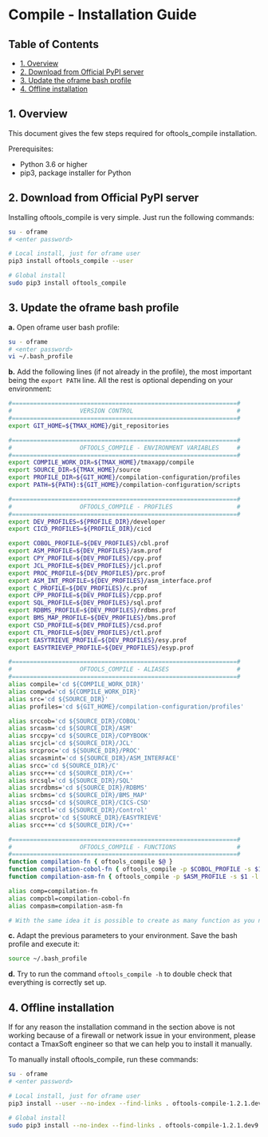 # Compile - Installation Guide <!-- omit in toc -->

## Table of Contents <!-- omit in toc -->

* [1. Overview](#1-overview)
* [2. Download from Official PyPI server](#2-download-from-official-pypi-server)
* [3. Update the oframe bash profile](#3-update-the-oframe-bash-profile)
* [4. Offline installation](#4-offline-installation)

## 1. Overview

This document gives the few steps required for oftools_compile installation. 

Prerequisites:
- Python 3.6 or higher
- pip3, package installer for Python

## 2. Download from Official PyPI server

Installing oftools_compile is very simple. Just run the following commands:
```bash
su - oframe
# <enter password>

# Local install, just for oframe user
pip3 install oftools_compile --user

# Global install
sudo pip3 install oftools_compile
```

## 3. Update the oframe bash profile

**a.** Open oframe user bash profile:
```bash
su - oframe
# <enter password>
vi ~/.bash_profile
```

**b.** Add the following lines  (if not already in the profile), the most important being the `export PATH` line. All the rest is optional depending on your environment:

```bash
#===============================================================#
#                   VERSION CONTROL                             #
#===============================================================#
export GIT_HOME=${TMAX_HOME}/git_repositories

#===============================================================#
#                   OFTOOLS_COMPILE - ENVIRONMENT VARIABLES     #
#===============================================================#
export COMPILE_WORK_DIR=${TMAX_HOME}/tmaxapp/compile
export SOURCE_DIR=${TMAX_HOME}/source
export PROFILE_DIR=${GIT_HOME}/compilation-configuration/profiles
export PATH=${PATH}:${GIT_HOME}/compilation-configuration/scripts

#===============================================================#
#                   OFTOOLS_COMPILE - PROFILES                  #
#===============================================================#
export DEV_PROFILES=${PROFILE_DIR}/developer
export CICD_PROFILES=${PROFILE_DIR}/cicd

export COBOL_PROFILE=${DEV_PROFILES}/cbl.prof
export ASM_PROFILE=${DEV_PROFILES}/asm.prof
export CPY_PROFILE=${DEV_PROFILES}/cpy.prof
export JCL_PROFILE=${DEV_PROFILES}/jcl.prof
export PROC_PROFILE=${DEV_PROFILES}/prc.prof
export ASM_INT_PROFILE=${DEV_PROFILES}/asm_interface.prof
export C_PROFILE=${DEV_PROFILES}/c.prof
export CPP_PROFILE=${DEV_PROFILES}/cpp.prof
export SQL_PROFILE=${DEV_PROFILES}/sql.prof
export RDBMS_PROFILE=${DEV_PROFILES}/rdbms.prof
export BMS_MAP_PROFILE=${DEV_PROFILES}/bms.prof
export CSD_PROFILE=${DEV_PROFILES}/csd.prof
export CTL_PROFILE=${DEV_PROFILES}/ctl.prof
export EASYTRIEVE_PROFILE=${DEV_PROFILES}/esy.prof
export EASYTRIEVEP_PROFILE=${DEV_PROFILES}/esyp.prof

#===============================================================#
#                   OFTOOLS_COMPILE - ALIASES                   #
#===============================================================#
alias compile='cd ${COMPILE_WORK_DIR}'
alias compwd='cd ${COMPILE_WORK_DIR}'
alias src='cd ${SOURCE_DIR}'
alias profiles='cd ${GIT_HOME}/compilation-configuration/profiles'

alias srccob='cd ${SOURCE_DIR}/COBOL'
alias srcasm='cd ${SOURCE_DIR}/ASM'
alias srccpy='cd ${SOURCE_DIR}/COPYBOOK'
alias srcjcl='cd ${SOURCE_DIR}/JCL'
alias srcproc='cd ${SOURCE_DIR}/PROC'
alias srcasmint='cd ${SOURCE_DIR}/ASM_INTERFACE'
alias srcc='cd ${SOURCE_DIR}/C'
alias srcc++='cd ${SOURCE_DIR}/C++'
alias srcsql='cd ${SOURCE_DIR}/SQL'
alias srcrdbms='cd ${SOURCE_DIR}/RDBMS'
alias srcbms='cd ${SOURCE_DIR}/BMS_MAP'
alias srccsd='cd ${SOURCE_DIR}/CICS-CSD'
alias srcctl='cd ${SOURCE_DIR}/Control'
alias srcprot='cd ${SOURCE_DIR}/EASYTRIEVE'
alias srcc++='cd ${SOURCE_DIR}/C++'

#===============================================================#
#                   OFTOOLS_COMPILE - FUNCTIONS                 #
#===============================================================#
function compilation-fn { oftools_compile $@ }
function compilation-cobol-fn { oftools_compile -p $COBOL_PROFILE -s $1 -l INFO }
function compilation-asm-fn { oftools_compile -p $ASM_PROFILE -s $1 -l INFO }

alias comp=compilation-fn
alias compcbl=compilation-cobol-fn
alias compasm=compilation-asm-fn

# With the same idea it is possible to create as many function as you need
```

**c.** Adapt the previous parameters to your environment. Save the bash profile and execute it:
```bash
source ~/.bash_profile
```

**d.** Try to run the command `oftools_compile -h` to double check that everything is correctly set up.

## 4. Offline installation

If for any reason the installation command in the section above is not working because of a firewall or network issue in your environment, please contact a TmaxSoft engineer so that we can help you to install it manually.

To manually install oftools_compile, run these commands:
```bash
su - oframe
# <enter password>

# Local install, just for oframe user
pip3 install --user --no-index --find-links . oftools-compile-1.2.1.dev9.tar.gz

# Global install
sudo pip3 install --no-index --find-links . oftools-compile-1.2.1.dev9.tar.gz
```
